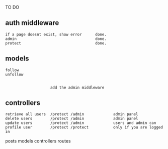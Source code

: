 TO DO

## auth middleware
    if a page doesnt exist, show error      done.
    admin                                   done.
    protect                                 done.

## models
    follow
    unfollow


                        add the admin middleware
## controllers
    retrieve all users  /protect /admin             admin panel
    delete users        /protect /admin             admin panel
    update users        /protect /admin             users and admin can 
    profile user        /protect /protect           only if you are logged in



posts
    models
    controllers
    routes
